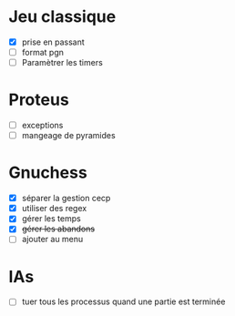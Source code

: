 # Jeu classique
 - [x] prise en passant
 - [ ] format pgn
 - [ ] Paramètrer les timers

# Proteus
 - [ ] exceptions
 - [ ] mangeage de pyramides

# Gnuchess
 - [x] séparer la gestion cecp
 - [x] utiliser des regex
 - [x] gérer les temps
 - [x] ~~gérer les abandons~~
 - [ ] ajouter au menu

# IAs
 - [ ] tuer tous les processus quand une partie est terminée
